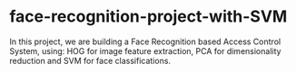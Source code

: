 # face-recognition-project-with-SVM
In this project, we are building a Face Recognition based Access Control System, using: HOG for image feature extraction, PCA for dimensionality reduction and SVM for face classifications. 
